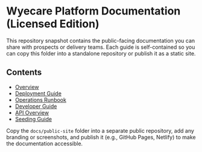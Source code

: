 # Wyecare Platform Documentation (Licensed Edition)

This repository snapshot contains the public-facing documentation you can share with prospects or delivery teams. Each guide is self-contained so you can copy this folder into a standalone repository or publish it as a static site.

## Contents
- [Overview](./overview.md)
- [Deployment Guide](./deployment-guide.md)
- [Operations Runbook](./operations-runbook.md)
- [Developer Guide](./developer-guide.md)
- [API Overview](./api-guide.md)
- [Seeding Guide](./seeding-guide.md)

Copy the `docs/public-site` folder into a separate public repository, add any branding or screenshots, and publish it (e.g., GitHub Pages, Netlify) to make the documentation accessible.
